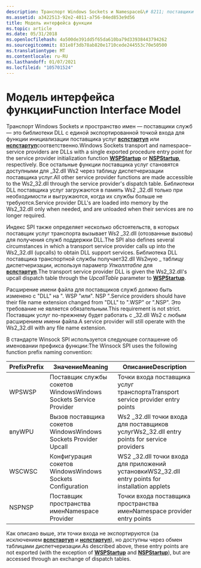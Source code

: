 ```yaml
---
description: Транспорт Windows Sockets и Namespace&\# 8211; поставщики услуг — это библиотеки DLL с единой экспортированной точкой входа для функции инициализации поставщика услуг вспстартуп или нспстартуп соответственно.
ms.assetid: a3422513-92e2-4011-a756-04ed853e9d56
title: Модель интерфейса функции
ms.topic: article
ms.date: 05/31/2018
ms.openlocfilehash: 4a500de391dd5f65da610ba79d33938443794262
ms.sourcegitcommit: 831e8f3db78ab820e1710cede244553c70e50500
ms.translationtype: MT
ms.contentlocale: ru-RU
ms.lasthandoff: 01/07/2021
ms.locfileid: "105701524"
---
```

# <a name="function-interface-model"></a><span data-ttu-id="e9e97-103">Модель интерфейса функции</span><span class="sxs-lookup"><span data-stu-id="e9e97-103">Function Interface Model</span></span>

<span data-ttu-id="e9e97-104">Транспорт Windows Sockets и пространство имен — поставщики служб — это библиотеки DLL с единой экспортированной точкой входа для функции инициализации поставщика услуг [**вспстартуп**](/windows/desktop/api/Ws2spi/nf-ws2spi-wspstartup) или [**нспстартуп**](/windows/desktop/api/Ws2spi/nf-ws2spi-nspstartup)соответственно.</span><span class="sxs-lookup"><span data-stu-id="e9e97-104">Windows Sockets transport and namespace–service providers are DLLs with a single exported procedure entry point for the service provider initialization function [**WSPStartup**](/windows/desktop/api/Ws2spi/nf-ws2spi-wspstartup) or [**NSPStartup**](/windows/desktop/api/Ws2spi/nf-ws2spi-nspstartup), respectively.</span></span> <span data-ttu-id="e9e97-105">Все остальные функции поставщика услуг становятся доступными для \_32.dll Ws2 через таблицу диспетчеризации поставщика услуг.</span><span class="sxs-lookup"><span data-stu-id="e9e97-105">All other service provider functions are made accessible to the Ws2\_32.dll through the service provider's dispatch table.</span></span> <span data-ttu-id="e9e97-106">Библиотеки DLL поставщика услуг загружаются в память Ws2 \_32.dll только при необходимости и выгружаются, когда их службы больше не требуются.</span><span class="sxs-lookup"><span data-stu-id="e9e97-106">Service provider DLL's are loaded into memory by the Ws2\_32.dll only when needed, and are unloaded when their services are no longer required.</span></span>

<span data-ttu-id="e9e97-107">Индекс SPI также определяет несколько обстоятельств, в которых поставщик услуг транспорта вызывает Ws2 \_32.dll (отозванные вызовы) для получения служб поддержки DLL.</span><span class="sxs-lookup"><span data-stu-id="e9e97-107">The SPI also defines several circumstances in which a transport service provider calls up into the Ws2\_32.dll (upcalls) to obtain DLL support services.</span></span> <span data-ttu-id="e9e97-108">Библиотека DLL поставщика транспортной службы получает32.dll Ws2ную \_ таблицу диспетчеризации, используя параметр *Упкаллтабле* для [**вспстартуп**](/windows/desktop/api/Ws2spi/nf-ws2spi-wspstartup).</span><span class="sxs-lookup"><span data-stu-id="e9e97-108">The transport service provider DLL is given the Ws2\_32.dll's upcall dispatch table through the *UpcallTable* parameter to [**WSPStartup**](/windows/desktop/api/Ws2spi/nf-ws2spi-wspstartup).</span></span>

<span data-ttu-id="e9e97-109">Расширение имени файла для поставщиков служб должно быть изменено с "DLL" на ". WSP "или". NSP ".</span><span class="sxs-lookup"><span data-stu-id="e9e97-109">Service providers should have their file name extension changed from "DLL" to ".WSP" or ".NSP".</span></span> <span data-ttu-id="e9e97-110">Это требование не является обязательным.</span><span class="sxs-lookup"><span data-stu-id="e9e97-110">This requirement is not strict.</span></span> <span data-ttu-id="e9e97-111">Поставщик услуг по-прежнему будет работать с \_32.dll Ws2 с любым расширением имени файла.</span><span class="sxs-lookup"><span data-stu-id="e9e97-111">A service provider will still operate with the Ws2\_32.dll with any file name extension.</span></span>

<span data-ttu-id="e9e97-112">В стандарте Winsock SPI используется следующее соглашение об именовании префикса функции:</span><span class="sxs-lookup"><span data-stu-id="e9e97-112">The Winsock SPI uses the following function prefix naming convention:</span></span>

| <span data-ttu-id="e9e97-113">Prefix</span><span class="sxs-lookup"><span data-stu-id="e9e97-113">Prefix</span></span> | <span data-ttu-id="e9e97-114">Значение</span><span class="sxs-lookup"><span data-stu-id="e9e97-114">Meaning</span></span>                          | <span data-ttu-id="e9e97-115">Описание</span><span class="sxs-lookup"><span data-stu-id="e9e97-115">Description</span></span>                                       |
|--------|----------------------------------|---------------------------------------------------|
| <span data-ttu-id="e9e97-116">WPS</span><span class="sxs-lookup"><span data-stu-id="e9e97-116">WSP</span></span>    | <span data-ttu-id="e9e97-117">Поставщик службы сокетов Windows</span><span class="sxs-lookup"><span data-stu-id="e9e97-117">Windows Sockets Service Provider</span></span> | <span data-ttu-id="e9e97-118">Точки входа поставщика услуг транспорта</span><span class="sxs-lookup"><span data-stu-id="e9e97-118">Transport service provider entry points</span></span>           |
| <span data-ttu-id="e9e97-119">впу</span><span class="sxs-lookup"><span data-stu-id="e9e97-119">WPU</span></span>    | <span data-ttu-id="e9e97-120">Вызов поставщика сокетов Windows</span><span class="sxs-lookup"><span data-stu-id="e9e97-120">Windows Sockets Provider Upcall</span></span>  | <span data-ttu-id="e9e97-121">Ws2 \_32.dll точки входа для поставщиков услуг</span><span class="sxs-lookup"><span data-stu-id="e9e97-121">Ws2\_32.dll entry points for service providers</span></span>    |
| <span data-ttu-id="e9e97-122">WSC</span><span class="sxs-lookup"><span data-stu-id="e9e97-122">WSC</span></span>    | <span data-ttu-id="e9e97-123">Конфигурация сокетов Windows</span><span class="sxs-lookup"><span data-stu-id="e9e97-123">Windows Sockets Configuration</span></span>    | <span data-ttu-id="e9e97-124">WS2 \_32.dll точки входа для приложений установки</span><span class="sxs-lookup"><span data-stu-id="e9e97-124">WS2\_32.dll entry points for installation applets</span></span> |
| <span data-ttu-id="e9e97-125">NSP</span><span class="sxs-lookup"><span data-stu-id="e9e97-125">NSP</span></span>    | <span data-ttu-id="e9e97-126">Поставщик пространства имен</span><span class="sxs-lookup"><span data-stu-id="e9e97-126">Namespace Provider</span></span>               | <span data-ttu-id="e9e97-127">Точки входа поставщика пространства имен</span><span class="sxs-lookup"><span data-stu-id="e9e97-127">Namespace provider entry points</span></span>                   |



 

<span data-ttu-id="e9e97-128">Как описано выше, эти точки входа не экспортируются (за исключением [**вспстартуп**](/windows/desktop/api/Ws2spi/nf-ws2spi-wspstartup) и [**нспстартуп**](/windows/desktop/api/Ws2spi/nf-ws2spi-nspstartup)), но доступны через обмен таблицами диспетчеризации.</span><span class="sxs-lookup"><span data-stu-id="e9e97-128">As described above, these entry points are not exported (with the exception of [**WSPStartup**](/windows/desktop/api/Ws2spi/nf-ws2spi-wspstartup) and [**NSPStartup**](/windows/desktop/api/Ws2spi/nf-ws2spi-nspstartup)), but are accessed through an exchange of dispatch tables.</span></span>

 

 



